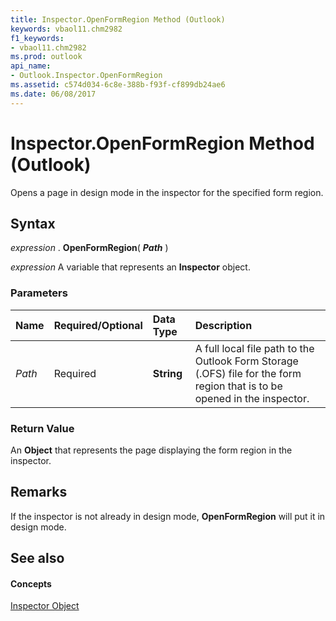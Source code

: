 ```yaml
---
title: Inspector.OpenFormRegion Method (Outlook)
keywords: vbaol11.chm2982
f1_keywords:
- vbaol11.chm2982
ms.prod: outlook
api_name:
- Outlook.Inspector.OpenFormRegion
ms.assetid: c574d034-6c8e-388b-f93f-cf899db24ae6
ms.date: 06/08/2017
---
```



# Inspector.OpenFormRegion Method (Outlook)

Opens a page in design mode in the inspector for the specified form region.


## Syntax

 _expression_ . **OpenFormRegion**( **_Path_** )

 _expression_ A variable that represents an **Inspector** object.


### Parameters



|**Name**|**Required/Optional**|**Data Type**|**Description**|
|:-----|:-----|:-----|:-----|
| _Path_|Required| **String**|A full local file path to the Outlook Form Storage (.OFS) file for the form region that is to be opened in the inspector.|

### Return Value

An  **Object** that represents the page displaying the form region in the inspector.


## Remarks

If the inspector is not already in design mode,  **OpenFormRegion** will put it in design mode.


## See also


#### Concepts


[Inspector Object](Outlook.Inspector.md)

